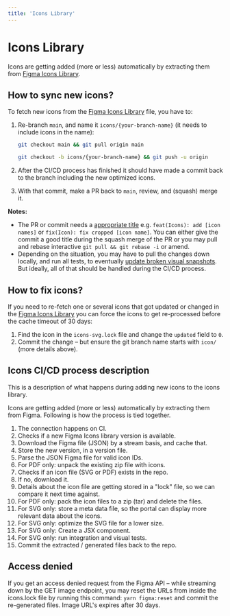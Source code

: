 ```yaml
---
title: 'Icons Library'
---
```


# Icons Library

Icons are getting added (more or less) automatically by extracting them from [Figma Icons Library](https://www.figma.com/file/2aNwT4Lbyt9hFmDv8k34yN/Eufemia---Icons?node-id=1%3A9).

## How to sync new icons?

To fetch new icons from the [Figma Icons Library](https://www.figma.com/file/2aNwT4Lbyt9hFmDv8k34yN/Eufemia---Icons?node-id=1%3A9) file, you have to:

1. Re-branch `main`, and name it `icons/{your-branch-name}` (it needs to include icons in the name):

   ```bash
   git checkout main && git pull origin main
   ```

   ```bash
   git checkout -b icons/{your-branch-name} && git push -u origin
   ```

1. After the CI/CD process has finished it should have made a commit back to the branch including the new optimized icons.
1. With that commit, make a PR back to `main`, review, and (squash) merge it.

**Notes:**

- The PR or commit needs a [appropriate title](/contribute/style-guides/git) e.g. `feat(Icons): add [icon names]` or `fix(Icon): fix cropped [icon name]`. You can either give the commit a good title during the squash merge of the PR or you may pull and rebase interactive `git pull && git rebase -i` or amend.
- Depending on the situation, you may have to pull the changes down locally, and run all tests, to eventually [update broken visual snapshots](/contribute/getting-started#running-tests-locally). But ideally, all of that should be handled during the CI/CD process.

## How to fix icons?

If you need to re-fetch one or several icons that got updated or changed in the [Figma Icons Library](https://www.figma.com/file/2aNwT4Lbyt9hFmDv8k34yN/Eufemia---Icons?node-id=1%3A9) you can force the icons to get re-processed before the cache timeout of 30 days:

1. Find the icon in the `icons-svg.lock` file and change the `updated` field to `0`.
1. Commit the change – but ensure the git branch name starts with `icon/` (more details above).

## Icons CI/CD process description

This is a description of what happens during adding new icons to the icons library.

Icons are getting added (more or less) automatically by extracting them from Figma. Following is how the process is tied together.

1. The connection happens on CI.
1. Checks if a new Figma Icons library version is available.
1. Download the Figma file (JSON) by a stream basis, and cache that.
1. Store the new version, in a version file.
1. Parse the JSON Figma file for valid icon IDs.
1. For PDF only: unpack the existing zip file with icons.
1. Checks if an icon file (SVG or PDF) exists in the repo.
1. If no, download it.
1. Details about the icon file are getting stored in a "lock" file, so we can compare it next time against.
1. For PDF only: pack the icon files to a zip (tar) and delete the files.
1. For SVG only: store a meta data file, so the portal can display more relevant data about the icons.
1. For SVG only: optimize the SVG file for a lower size.
1. For SVG only: Create a JSX component.
1. For SVG only: run integration and visual tests.
1. Commit the extracted / generated files back to the repo.

## Access denied

If you get an access denied request from the Figma API – while streaming down by the GET image endpoint, you may reset the URLs from inside the icons.lock file by running this command: `yarn figma:reset` and commit the re-generated files. Image URL's expires after 30 days.
